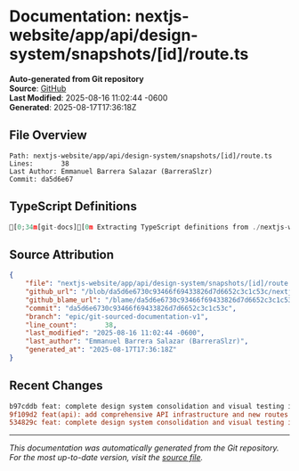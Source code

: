 # Documentation: nextjs-website/app/api/design-system/snapshots/[id]/route.ts

**Auto-generated from Git repository**  
**Source**: [GitHub](/blob/da5d6e6730c93466f69433826d7d6652c3c1c53c/nextjs-website/app/api/design-system/snapshots/[id]/route.ts)  
**Last Modified**: 2025-08-16 11:02:44 -0600  
**Generated**: 2025-08-17T17:36:18Z

## File Overview

```
Path: nextjs-website/app/api/design-system/snapshots/[id]/route.ts
Lines:       38
Last Author: Emmanuel Barrera Salazar (BarreraSlzr)
Commit: da5d6e67
```

## TypeScript Definitions

```typescript
[0;34m[git-docs][0m Extracting TypeScript definitions from ./nextjs-website/app/api/design-system/snapshots/[id]/route.ts
```

## Source Attribution

```json
{
    "file": "nextjs-website/app/api/design-system/snapshots/[id]/route.ts",
    "github_url": "/blob/da5d6e6730c93466f69433826d7d6652c3c1c53c/nextjs-website/app/api/design-system/snapshots/[id]/route.ts",
    "github_blame_url": "/blame/da5d6e6730c93466f69433826d7d6652c3c1c53c/nextjs-website/app/api/design-system/snapshots/[id]/route.ts",
    "commit": "da5d6e6730c93466f69433826d7d6652c3c1c53c",
    "branch": "epic/git-sourced-documentation-v1",
    "line_count":       38,
    "last_modified": "2025-08-16 11:02:44 -0600",
    "last_author": "Emmanuel Barrera Salazar (BarreraSlzr)",
    "generated_at": "2025-08-17T17:36:18Z"
}
```

## Recent Changes

```diff
b97cddb feat: complete design system consolidation and visual testing infrastructure
9f109d2 feat(api): add comprehensive API infrastructure and new routes
534829c feat: complete design system consolidation and visual testing infrastructure
```

---
*This documentation was automatically generated from the Git repository. 
For the most up-to-date version, visit the [source file](/blob/da5d6e6730c93466f69433826d7d6652c3c1c53c/nextjs-website/app/api/design-system/snapshots/[id]/route.ts).*

